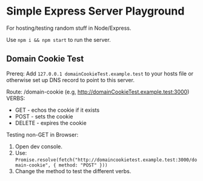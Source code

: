 # Simple Express Server Playground

For hosting/testing random stuff in Node/Express.

Use `npm i && npm start` to run the server.

## Domain Cookie Test

Prereq: Add `127.0.0.1 domainCookieTest.example.test` to your hosts file or otherwise set up DNS record to point to this server.

Route: /domain-cookie (e.g, http://domainCookieTest.example.test:3000)
VERBS:

- GET - echos the cookie if it exists
- POST - sets the cookie
- DELETE - expires the cookie

Testing non-GET in Browser:

1.  Open dev console.
2.  Use: `Promise.resolve(fetch("http://domaincookietest.example.test:3000/domain-cookie", { method: "POST" }))`
3.  Change the method to test the different verbs.
